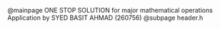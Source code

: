 @mainpage ONE STOP SOLUTION for major mathematical operations Application by SYED BASIT AHMAD (260756)
@subpage header.h
